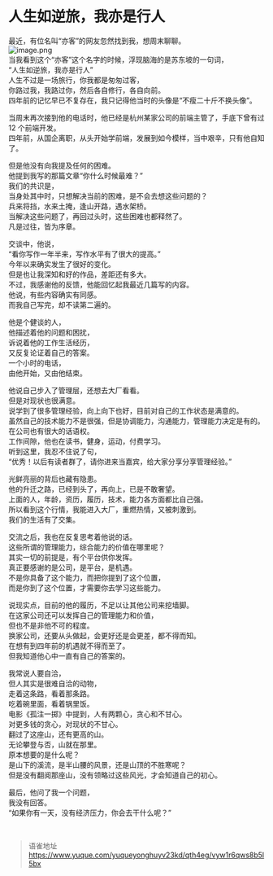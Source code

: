 # 人生如逆旅，我亦是行人
最近，有位名叫“亦客”的网友忽然找到我，想周末聊聊。  
![image.png](https://cdn.nlark.com/yuque/0/2023/png/1572912/1694958743564-af47134d-668c-436e-afbc-ee5c05e26b34.png#averageHue=%23c5c7bc&clientId=ude621f36-41a0-4&from=paste&height=262&id=ub36b1e52&originHeight=262&originWidth=1305&originalType=binary&ratio=1&rotation=0&showTitle=false&size=50956&status=done&style=none&taskId=ufcd6e6be-5016-4868-ae25-def65ee1912&title=&width=1305)  
当我看到这个“亦客”这个名字的时候，浮现脑海的是苏东坡的一句词，  
“人生如逆旅，我亦是行人”  
人生不过是一场旅行，你我都是匆匆过客，  
你路过我，我路过你，然后各自修行，各自向前。  
四年前的记忆早已不复存在，我只记得他当时的头像是“不瘦二十斤不换头像”。

当周末再次接到他的电话时，他已经是杭州某家公司的前端主管了，手底下曾有过 12 个前端开发。  
四年前，从国企离职，从头开始学前端，发展到如今模样，当中艰辛，只有他自知了。

但是他没有向我提及任何的困难。  
他提到我写的那篇文章“你什么时候最难？”  
我们的共识是，  
当身处其中时，只想解决当前的困难，是不会去想这些问题的？  
兵来将挡，水来土掩，逢山开路，遇水架桥。  
当解决这些问题了，再回过头时，这些困难也都释然了。  
凡是过往，皆为序章。

交谈中，他说，  
“看你写作一年半来，写作水平有了很大的提高。”  
今年以来确实发生了很好的变化。  
但是也让我深知和好的作品，差距还有多大。  
不过，我感谢他的反馈，他能回忆起我最近几篇写的内容。  
他说，有些内容确实有同感。  
而我自己写完，却不读第二遍的。

他是个健谈的人，  
他描述着他的问题和困扰，  
诉说着他的工作生活经历，  
又反复论证着自己的答案。  
一个小时的电话，  
由他开始，又由他结束。

他说自己步入了管理层，还想去大厂看看。  
但是对现状也很满意。  
说学到了很多管理经验，向上向下也好，目前对自己的工作状态是满意的。  
虽然自己的技术能力不是很强，但是协调能力，沟通能力，管理能力决定是有的。  
在公司也有很大的话语权。  
工作间隙，他也在读书，健身，运动，付费学习。  
听到这里，我忍不住说了句，  
“优秀！以后有读者群了，请你进来当嘉宾，给大家分享分享管理经验。”

光鲜亮丽的背后也藏有隐患。  
他的升迁之路，已经到头了，再向上，已是不敢奢望。  
上面的人，年龄，资历，履历，技术，能力各方面都比自己强。  
所以看到这个行情，我能进入大厂，重燃热情，又被刺激到。  
我们的生活有了交集。

交流之后，我也在反复思考着他说的话。  
这些所谓的管理能力，综合能力的价值在哪里呢？  
其实一切的前提是，有个平台供你发挥。  
真正要感谢的是公司，是平台，是机遇。  
不是你具备了这个能力，而把你提到了这个位置，  
而是你到了这个位置，才需要你去学习这些能力。

说现实点，目前的他的履历，不足以让其他公司来挖墙脚。  
在这家公司还可以发挥自己的管理能力和价值，  
但也不是非他不可的程度。  
换家公司，还要从头做起，会更好还是会更差，都不得而知。  
在想有到四年前的机遇就不得而至了。  
但我知道他心中一直有自己的答案的。

我常说人要自洽，  
但人其实是很难自洽的动物，  
走着这条路，看着那条路。  
吃着碗里面，看着锅里饭。  
电影《孤注一掷》中提到，人有两颗心，贪心和不甘心。  
对更多钱的贪心，对现状的不甘心。  
翻过了这座山，还有更高的山。  
无论攀登与否，山就在那里。  
原本想要的是什么呢？  
是山下的溪流，是半山腰的风景，还是山顶的不胜寒呢？  
但是没有翻阅那座山，没有领略过这些风光，才会知道自己的初心。

最后，他问了我一个问题，  
我没有回答。  
“如果你有一天，没有经济压力，你会去干什么呢？”

<br>
  
> 语雀地址 https://www.yuque.com/yuqueyonghuyv23kd/qth4eg/vyw1r6qws8b5l5bx